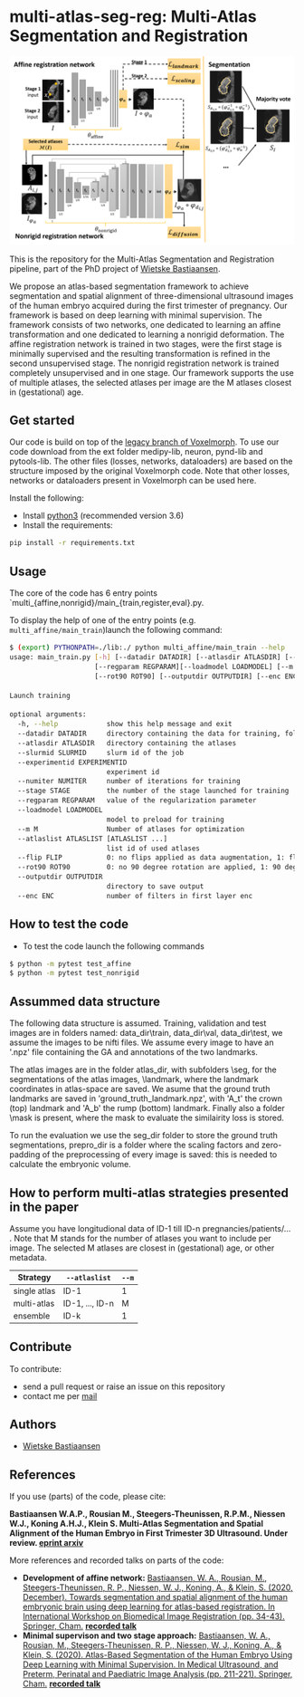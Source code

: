 # multi-atlas-seg-reg: Multi-Atlas Segmentation and Registration

![image name](./resources/overview_framework_network_only.png)

This is the repository for the Multi-Atlas Segmentation and Registration pipeline, part of the PhD project of [Wietske Bastiaansen](mailto:w.bastiaansen@erasmusmc.nl).

We propose an atlas-based segmentation framework to achieve segmentation and spatial alignment of three-dimensional ultrasound images of the human embryo acquired during the first trimester of pregnancy. Our framework is based on deep learning with minimal supervision. The framework consists of two networks, one dedicated to learning an affine transformation and one dedicated to learning a nonrigid deformation. The affine registration network is trained in two stages, were the first stage is minimally supervised and the resulting transformation is refined in the second unsupervised stage. The nonrigid registration network is trained completely unsupervised and in one stage. Our framework supports the use of multiple atlases, the selected atlases per image are the M atlases closest in (gestational) age.

## Get started

Our code is build on top of the [legacy branch of Voxelmorph](https://github.com/voxelmorph/voxelmorph/tree/legacy). To use our code download from the ext folder medipy-lib, neuron, pynd-lib and pytools-lib. The other files (losses, networks, dataloaders) are based on the structure imposed by the original Voxelmorph code. Note that other losses, networks or dataloaders present in Voxelmorph can be used here.

Install the following:
- Install [python3](https://docs.python.org/3/index.html) (recommended version 3.6)
- Install the requirements:
```bash
pip install -r requirements.txt
```

## Usage

The core of the code has 6 entry points `multi_{affine,nonrigid}/main_{train,register,eval}.py.

To display the help of one of the entry points (e.g. `multi_affine/main_train`)launch the following command:

```bash
$ (export) PYTHONPATH=./lib:./ python multi_affine/main_train --help
usage: main_train.py [-h] [--datadir DATADIR] [--atlasdir ATLASDIR] [--slurmid SLURMID] [--experimentid EXPERIMENTID] [--numiter NUMITER] [--stage STAGE]
                     [--regparam REGPARAM][--loadmodel LOADMODEL] [--m M] [--atlaslist ATLASLIST [ATLASLIST ...]] [--flip FLIP]
                     [--rot90 ROT90] [--outputdir OUTPUTDIR] [--enc ENC]

Launch training

optional arguments:
  -h, --help            show this help message and exit
  --datadir DATADIR     directory containing the data for training, folders with mask and atlases
  --atlasdir ATLASDIR   directory containing the atlases
  --slurmid SLURMID     slurm id of the job
  --experimentid EXPERIMENTID
                        experiment id
  --numiter NUMITER     number of iterations for training
  --stage STAGE         the number of the stage launched for training
  --regparam REGPARAM   value of the regularization parameter
  --loadmodel LOADMODEL
                        model to preload for training
  --m M                 Number of atlases for optimization
  --atlaslist ATLASLIST [ATLASLIST ...]
                        list id of used atlases
  --flip FLIP           0: no flips applied as data augmentation, 1: flips applied
  --rot90 ROT90         0: no 90 degree rotation are applied, 1: 90 degree rotations
  --outputdir OUTPUTDIR
                        directory to save output
  --enc ENC             number of filters in first layer enc
```

## How to test the code
- To test the code launch the following commands
```bash
$ python -m pytest test_affine
$ python -m pytest test_nonrigid
```
## Assummed data structure
The following data structure is assumed. Training, validation and test images are in folders named: data_dir\train, data_dir\val, data_dir\test, we assume the images to be nifti files. We assume every image to have an '.npz' file containing the GA and annotations of the two landmarks.

The atlas images are in the folder atlas_dir, with subfolders \seg, for the segmentations of the atlas images, \landmark, where the landmark coordinates in atlas-space are saved. We asume that the ground truth landmarks are saved in 'ground_truth_landmark.npz', with 'A_t' the crown (top) landmark and 'A_b' the rump (bottom) landmark. Finally also a folder \mask is present, where the mask to evaluate the similairity loss is stored.

To run the evaluation we use the seg_dir folder to store the ground truth segmentations, prepro_dir is a folder where the scaling factors and zero-padding of the preprocessing of every image is saved: this is needed to calculate the embryonic volume.

## How to perform multi-atlas strategies presented in the paper
Assume you have longitudional data of ID-1 till ID-n pregnancies/patients/... . Note that M stands for the number of atlases you want to include per image. The selected M atlases are closest in (gestational) age, or other metadata.

| Strategy | `--atlaslist` | `--m` |
--- | --- | --- |
|single atlas | ID-1 | 1 |
|multi-atlas | ID-1, ..., ID-n | M |
|ensemble | ID-k | 1 |


## Contribute

To contribute:
- send a pull request or raise an issue on this repository
- contact me per [mail](mailto:w.bastiaansen@erasmusmc.nl)

## Authors
- [Wietske Bastiaansen](https://github.com/wapbastiaansen)

## References
If you use (parts) of the code, please cite:

**Bastiaansen W.A.P., Rousian M., Steegers-Theunissen, R.P.M., Niessen W.J., Koning A.H.J., Klein S. Multi-Atlas Segmentation and Spatial Alignment of the Human Embryo in First Trimester 3D Ultrasound. Under review. [eprint arxiv](https://arxiv.org/abs/2202.06599)**

More references and recorded talks on parts of the code:
- **Development of affine network:** [Bastiaansen, W. A., Rousian, M., Steegers-Theunissen, R. P., Niessen, W. J., Koning, A., & Klein, S. (2020, December). Towards segmentation and spatial alignment of the human embryonic brain using deep learning for atlas-based registration. In International Workshop on Biomedical Image Registration (pp. 34-43). Springer, Cham.](https://arxiv.org/abs/2005.06368) [**recorded talk**](https://www.youtube.com/watch?v=3ez-dGklAno&feature=youtu.be)
- **Minimal supervison and two stage approach:** [Bastiaansen, W. A., Rousian, M., Steegers-Theunissen, R. P., Niessen, W. J., Koning, A., & Klein, S. (2020). Atlas-Based Segmentation of the Human Embryo Using Deep Learning with Minimal Supervision. In Medical Ultrasound, and Preterm, Perinatal and Paediatric Image Analysis (pp. 211-221). Springer, Cham.](https://link.springer.com/chapter/10.1007/978-3-030-60334-2_21) [**recorded talk**](https://www.youtube.com/watch?v=CKQvJK-S2bQ&t=2s)



